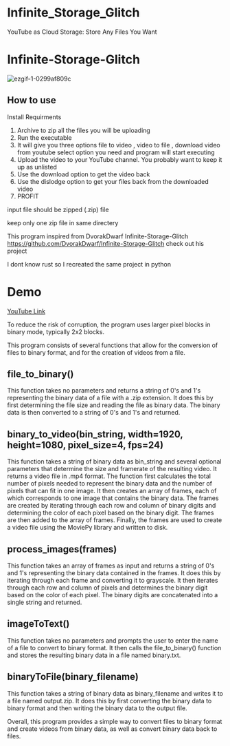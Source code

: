 # Infinite_Storage_Glitch
 YouTube as Cloud Storage: Store Any Files You Want

# Infinite-Storage-Glitch
![ezgif-1-0299af809c](https://user-images.githubusercontent.com/86147453/221376499-1e7e894a-1d76-4d59-90ec-90ccf7fb6fd0.gif)

How to use
-------------
Install Requirments


1. Archive to zip all the files you will be uploading
2. Run the executable
3. It will give you three options file to video , video to file , download video from youtube select option you need and program will start executing 
4. Upload the video to your YouTube channel. You probably want to keep it up as unlisted
5. Use the download option to get the video back
6. Use the dislodge option to get your files back from the downloaded video
7. PROFIT
 

input file should be zipped (.zip) file 

keep only one zip file in same directery 



This program inspired from DvorakDwarf Infinite-Storage-Glitch 
https://github.com/DvorakDwarf/Infinite-Storage-Glitch check out his project

I dont know rust so I recreated the same project in python 

# Demo 
 [YouTube Link](https://youtu.be/wsbZO4kmXFI)

To reduce the risk of corruption, the program uses larger pixel blocks in binary mode, typically 2x2 blocks.

This program consists of several functions that allow for the conversion of files to binary format, and for the creation of videos from a file.

## file_to_binary()
This function takes no parameters and returns a string of 0's and 1's representing the binary data of a file with a .zip extension. It does this by first determining the file size and reading the file as binary data. The binary data is then converted to a string of 0's and 1's and returned.

## binary_to_video(bin_string, width=1920, height=1080, pixel_size=4, fps=24)
This function takes a string of binary data as bin_string and several optional parameters that determine the size and framerate of the resulting video. It returns a video file in .mp4 format. The function first calculates the total number of pixels needed to represent the binary data and the number of pixels that can fit in one image. It then creates an array of frames, each of which corresponds to one image that contains the binary data. The frames are created by iterating through each row and column of binary digits and determining the color of each pixel based on the binary digit. The frames are then added to the array of frames. Finally, the frames are used to create a video file using the MoviePy library and written to disk.

## process_images(frames)
This function takes an array of frames as input and returns a string of 0's and 1's representing the binary data contained in the frames. It does this by iterating through each frame and converting it to grayscale. It then iterates through each row and column of pixels and determines the binary digit based on the color of each pixel. The binary digits are concatenated into a single string and returned.

## imageToText()
This function takes no parameters and prompts the user to enter the name of a file to convert to binary format. It then calls the file_to_binary() function and stores the resulting binary data in a file named binary.txt.

## binaryToFile(binary_filename)
This function takes a string of binary data as binary_filename and writes it to a file named output.zip. It does this by first converting the binary data to binary format and then writing the binary data to the output file.

Overall, this program provides a simple way to convert files to binary format and create videos from binary data, as well as convert binary data back to files.



